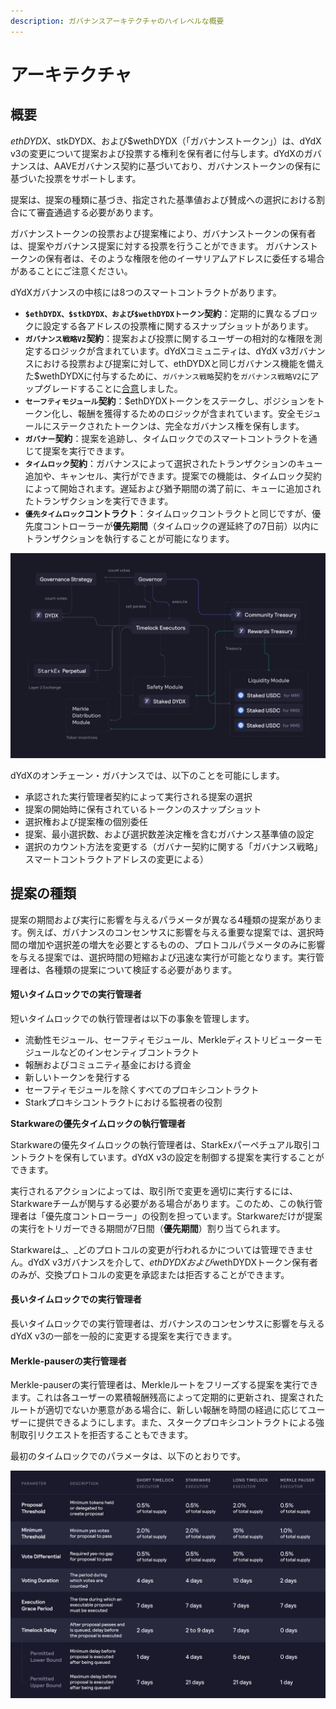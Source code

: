 ```yaml
---
description: ガバナンスアーキテクチャのハイレベルな概要
---
```


# アーキテクチャ

## 概要

$ethDYDX、$stkDYDX、および$wethDYDX（「ガバナンストークン」）は、dYdX v3の変更について提案および投票する権利を保有者に付与します。dYdXのガバナンスは、AAVEガバナンス契約に基づいており、ガバナンストークンの保有に基づいた投票をサポートします。

提案は、提案の種類に基づき、指定された基準値および賛成への選択における割合にて審査通過する必要があります。

ガバナンストークンの投票および提案権により、ガバナンストークンの保有者は、提案やガバナンス提案に対する投票を行うことができます。 ガバナンストークンの保有者は、そのような権限を他のイーサリアムアドレスに委任する場合があることにご注意ください。

dYdXガバナンスの中核には8つのスマートコントラクトがあります。

* **`$ethDYDX、$stkDYDX、および$wethDYDXトークン`契約**：定期的に異なるブロックに設定する各アドレスの投票権に関するスナップショットがあります。
* **`ガバナンス戦略V2`契約**：提案および投票に関するユーザーの相対的な権限を測定するロジックが含まれています。dYdXコミュニティは、dYdX v3ガバナンスにおける投票および提案に対して、ethDYDXと同じガバナンス機能を備えた$wethDYDXに付与するために、`ガバナンス戦略`契約を`ガバナンス戦略V2`にアップグレードすることに[合意](https://dydx.community/dashboard/proposal/15)しました。
* **`セーフティモジュール`契約**：$ethDYDXトークンをステークし、ポジションをトークン化し、報酬を獲得するためのロジックが含まれています。安全モジュールにステークされたトークンは、完全なガバナンス権を保有します。
* **`ガバナー`契約**：提案を追跡し、タイムロックでのスマートコントラクトを通じて提案を実行できます。
* **`タイムロック`契約**：ガバナンスによって選択されたトランザクションのキュー追加や、キャンセル、実行ができます。提案での機能は、タイムロック契約によって開始されます。遅延および猶予期間の満了前に、キューに追加されたトランザクションを実行できます。
* **`優先タイムロック`コントラクト**：タイムロックコントラクトと同じですが、優先度コントローラーが**優先期間**（タイムロックの遅延終了の7日前）以内にトランザクションを執行することが可能になります。

![スマートコントラクト・アーキテクチャ](../.gitbook/assets/1-smart-contract-architectue.png)

dYdXのオンチェーン・ガバナンスでは、以下のことを可能にします。

* 承認された実行管理者契約によって実行される提案の選択
* 提案の開始時に保有されているトークンのスナップショット
* 選択権および提案権の個別委任
* 提案、最小選択数、および選択数差決定権を含むガバナンス基準値の設定
* 選択のカウント方法を変更する（ガバナー契約に関する「ガバナンス戦略」スマートコントラクトアドレスの変更による）

## 提案の種類

提案の期間および実行に影響を与えるパラメータが異なる4種類の提案があります。例えば、ガバナンスのコンセンサスに影響を与える重要な提案では、選択時間の増加や選択差の増大を必要とするものの、プロトコルパラメータのみに影響を与える提案では、選択時間の短縮および迅速な実行が可能となります。実行管理者は、各種類の提案について検証する必要があります。

#### **短いタイムロックでの実行管理者**

短いタイムロックでの執行管理者は以下の事象を管理します。

* 流動性モジュール、セーフティモジュール、Merkleディストリビューターモジュールなどのインセンティブコントラクト
* 報酬およびコミュニティ基金における資金
* 新しいトークンを発行する
* セーフティモジュールを除くすべてのプロキシコントラクト
* Starkプロキシコントラクトにおける監視者の役割

**Starkwareの優先タイムロックの執行管理者**

Starkwareの優先タイムロックの執行管理者は、StarkExパーペチュアル取引コントラクトを保有しています。dYdX v3の設定を制御する提案を実行することができます。

実行されるアクションによっては、取引所で変更を適切に実行するには、Starkwareチームが関与する必要がある場合があります。このため、この執行管理者は「優先度コントローラー」の役割を担っています。Starkwareだけが提案の実行をトリガーできる期間が7日間（**優先期間**）割り当てられます。

Starkwareは_、_どのプロトコルの変更が行われるかについては管理できません。dYdX v3ガバナンスを介して、$ethDYDXおよび$wethDYDXトークン保有者のみが、交換プロトコルの変更を承認または拒否することができます。

#### **長いタイムロックでの実行管理者**

長いタイムロックでの実行管理者は、ガバナンスのコンセンサスに影響を与えるdYdX v3の一部を一般的に変更する提案を実行できます。

#### **Merkle-pauserの実行管理者**

Merkle-pauserの実行管理者は、Merkleルートをフリーズする提案を実行できます。これは各ユーザーの累積報酬残高によって定期的に更新され、提案されたルートが適切でないか悪意がある場合に、新しい報酬を時間の経過に応じてユーザーに提供できるようにします。また、スタークプロキシコントラクトによる強制取引リクエストを拒否することもできます。

最初のタイムロックでのパラメータは、以下のとおりです。

![最初のタイムロックでのパラメータ](../.gitbook/assets/1-initial-timelock-parameters.png)
